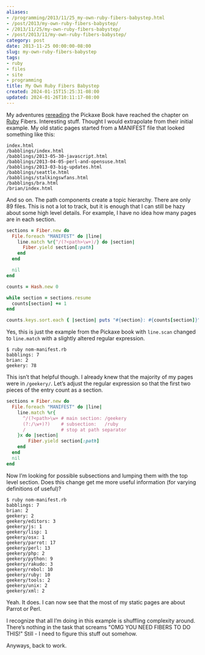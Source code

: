 ```yaml
---
aliases:
- /programming/2013/11/25_my-own-ruby-fibers-babystep.html
- /post/2013/my-own-ruby-fibers-babystep/
- /2013/11/25/my-own-ruby-fibers-babystep/
- /post/2013/11/my-own-ruby-fibers-babystep/
category: post
date: 2013-11-25 00:00:00-08:00
slug: my-own-ruby-fibers-babystep
tags:
- ruby
- files
- site
- programming
title: My Own Ruby Fibers Babystep
created: 2024-01-15T15:25:31-08:00
updated: 2024-01-26T10:11:17-08:00
---
```


My adventures [rereading](rereading-the-pickaxe.md) the Pickaxe Book have reached the chapter on [Ruby](../../../card/Ruby.md) Fibers. Interesting stuff. Thought I would extrapolate from their initial example. My old static pages started from a MANIFEST file that looked something like this:

````
index.html
/babblings/index.html
/babblings/2013-05-30-javascript.html
/babblings/2013-04-05-perl-and-opensuse.html
/babblings/2013-03-big-updates.html
/babblings/seattle.html
/babblings/stalkingswfans.html
/babblings/bra.html
/brian/index.html
````

And so on. The path components create a topic hierarchy. There are only 89 files. This is not a lot to track, but it is enough that I can still be hazy about some high level details. For example, I have no idea how many pages are in each section.

````ruby
sections = Fiber.new do
  File.foreach "MANIFEST" do |line|
    line.match %r{^/(?<path>\w+)/} do |section|
      Fiber.yield section[:path]
    end
  end

  nil
end

counts = Hash.new 0

while section = sections.resume
  counts[section] += 1
end

counts.keys.sort.each { |section| puts "#{section}: #{counts[section]}" }
````

Yes, this is just the example from the Pickaxe book with `line.scan` changed to `line.match` with a slightly altered regular expression.

````
$ ruby nom-manifest.rb
babblings: 7
brian: 2
geekery: 78
````

This isn’t that helpful though. I already knew that the majority of my pages were in `/geekery/`. Let’s adjust the regular expression so that the first two pieces of the entry count as a section.

````ruby
sections = Fiber.new do
  File.foreach "MANIFEST" do |line|
    line.match %r{
      ^/(?<path>\w+ # main section: /geekery
      (?:/\w+)?)    # subsection:   /ruby
      /             # stop at path separator
    }x do |section|
        Fiber.yield section[:path]
    end
  end
  nil
end
````

Now I’m looking for possible subsections and lumping them with the top level section. Does this change get me more useful information (for varying definitions of useful)?

````
$ ruby nom-manifest.rb
babblings: 7
brian: 2
geekery: 2
geekery/editors: 3
geekery/js: 1
geekery/lisp: 1
geekery/osx: 1
geekery/parrot: 17
geekery/perl: 13
geekery/php: 2
geekery/python: 9
geekery/rakudo: 3
geekery/rebol: 10
geekery/ruby: 10
geekery/tools: 2
geekery/unix: 2
geekery/xml: 2
````

Yeah. It does. I can now see that the most of my static pages are about Parrot or Perl.

I recognize that all I’m doing in this example is shuffling complexity around. There’s nothing in the task that screams "OMG YOU NEED FIBERS TO DO THIS!" Still - I need to figure this stuff out somehow.

Anyways, back to work.
